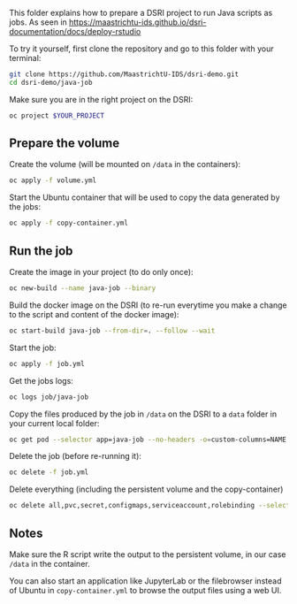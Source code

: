 This folder explains how to prepare a DSRI project to run Java scripts as jobs. As seen in https://maastrichtu-ids.github.io/dsri-documentation/docs/deploy-rstudio

To try it yourself, first clone the repository and go to this folder with your terminal:

```bash
git clone https://github.com/MaastrichtU-IDS/dsri-demo.git
cd dsri-demo/java-job
```

Make sure you are in the right project on the DSRI:

```bash
oc project $YOUR_PROJECT
```

## Prepare the volume

Create the volume (will be mounted on `/data` in the containers):

```bash
oc apply -f volume.yml
```

Start the Ubuntu container that will be used to copy the data generated by the jobs:

```bash
oc apply -f copy-container.yml
```

## Run the job

Create the image in your project (to do only once):

```bash
oc new-build --name java-job --binary
```

Build the docker image on the DSRI (to re-run everytime you make a change to the script and content of the docker image):

```bash
oc start-build java-job --from-dir=. --follow --wait
```

Start the job:

```bash
oc apply -f job.yml
```

Get the jobs logs:

```bash
oc logs job/java-job
```

Copy the files produced by the job in `/data` on the DSRI to a `data` folder in your current local folder:

```bash
oc get pod --selector app=java-job --no-headers -o=custom-columns=NAME:.metadata.name | xargs -I {} oc cp {}:/data ./data
```

Delete the job (before re-running it):

```bash
oc delete -f job.yml
```

Delete everything (including the persistent volume and the copy-container)

```bash
oc delete all,pvc,secret,configmaps,serviceaccount,rolebinding --selector app=java-job
```

## Notes

Make sure the R script write the output to the persistent volume, in our case `/data` in the container.

You can also start an application like JupyterLab or the filebrowser instead of Ubuntu in `copy-container.yml` to browse the output files using a web UI.